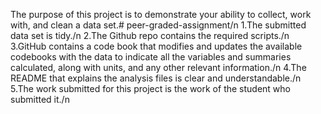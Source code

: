 
The purpose of this project is to demonstrate your ability to collect, work with, and clean a data set.# peer-graded-assignment/n
1.The submitted data set is tidy./n
2.The Github repo contains the required scripts./n
3.GitHub contains a code book that modifies and updates the available codebooks with the data to indicate all the variables and summaries calculated, along with units, and any other relevant information./n
4.The README that explains the analysis files is clear and understandable./n
5.The work submitted for this project is the work of the student who submitted it./n
